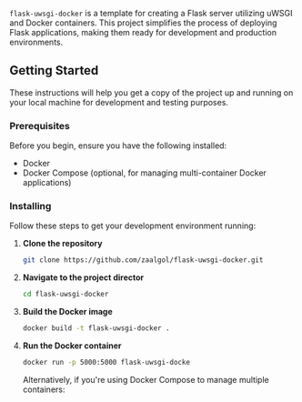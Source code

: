 `flask-uwsgi-docker` is a template for creating a Flask server utilizing uWSGI and Docker containers. This project simplifies the process of deploying Flask applications, making them ready for development and production environments.

## Getting Started

These instructions will help you get a copy of the project up and running on your local machine for development and testing purposes.

### Prerequisites

Before you begin, ensure you have the following installed:

- Docker
- Docker Compose (optional, for managing multi-container Docker applications)

### Installing

Follow these steps to get your development environment running:

1. **Clone the repository**

   ```sh
   git clone https://github.com/zaalgol/flask-uwsgi-docker.git

2. **Navigate to the project director**

   ```sh
   cd flask-uwsgi-docker

3. **Build the Docker image**

   ```sh
   docker build -t flask-uwsgi-docker .

4. **Run the Docker container**

   ```sh
   docker run -p 5000:5000 flask-uwsgi-docke
   ```
   
   Alternatively, if you're using Docker Compose to manage multiple containers:

